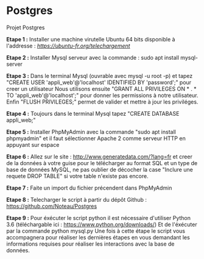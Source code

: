 # Postgres
Projet Postgres

__Etape 1 :__  Installer une machine virutelle Ubuntu 64 bits disponible à l'addresse : *https://ubuntu-fr.org/telechargement*

__Etape 2 :__ Installer Mysql serveur avec la commande : sudo apt install mysql-server

__Etape 3 :__ Dans le terminal Mysql (ouvrable avec mysql -u root -p) et tapez "CREATE USER 'appli_web'@'localhost' IDENTIFIED BY 'password';" pour creer un utilisateur
Nous utilisons ensuite "GRANT ALL PRIVILEGES ON * . * TO 'appli_web'@'localhost';" pour donner les permissions à notre utilisateur. Enfin "FLUSH PRIVILEGES;" permet de valider et mettre à jour les priviléges.

__Etape 4 :__ Toujours dans le terminal Mysql tapez "CREATE DATABASE appli_web;"

__Etape 5 :__ Installer PhpMyAdmin avec la commande "sudo apt install phpmyadmin" et il faut sélectionner Apache 2 comme serveur HTTP en appuyant sur espace

__Etape 6 :__ Allez sur le site : http://www.generatedata.com/?lang=fr et creer de la données à votre guise pour le télécharger au format SQL et un type de base de données MySQL, ne pas oublier de décocher la case "Inclure une requete DROP TABLE" si votre table n'existe pas encore.

__Etape 7 :__ Faite un import du fichier précendent dans PhpMyAdmin

__Etape 8 :__ Telecharger le script à partir du dépôt Github : https://github.com/Noteau/Postgres

__Etape 9 :__ Pour éxécuter le script python il est nécessaire d'utiliser Python 3.6 (téléchargable ici : https://www.python.org/downloads/)
Et de l'éxécuter par la commande python mysql.py
Une fois à cette étape le script vous accompagnera pour réaliser les dernières étapes en vous demandant les informations requises pour réaliser les interactions avec la base de données.
